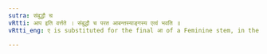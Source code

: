 ```yaml
---
sutra: संबुद्धौ च
vRtti: आप इति वर्त्तते । संबुद्धौ च परत आबन्तस्याङ्गस्य एत्वं भवति ॥
vRtti_eng: ए is substituted for the final आ of a Feminine stem, in the Vocative Singular.

---
```

